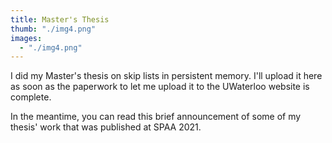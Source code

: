 ```yaml
---
title: Master's Thesis
thumb: "./img4.png"
images:
  - "./img4.png"
---
```

I did my Master's thesis on skip lists in persistent memory. I'll upload it here as soon as the paperwork to let me upload it to the UWaterloo website is complete.

In the meantime, you can read this brief announcement of some of my thesis' work that was published at SPAA 2021.
